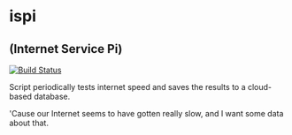 # ispi
## (Internet Service Pi)
[![Build Status](https://travis-ci.org/NateV/ispi.svg?branch=master)](https://travis-ci.org/NateV/ispi)


Script periodically tests internet speed and saves the results to a cloud-based
database.  

'Cause our Internet seems to have gotten really slow, and I want some data about
that.


